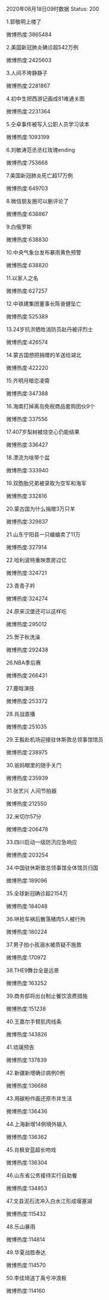 2020年08月18日09时数据
Status: 200

1.郭敬明上楼了

微博热度:3865484

2.美国新冠肺炎确诊超542万例

微博热度:2425603

3.人间不垮静静子

微博热度:2281867

4.初中生把西游记画成81难通关图

微博热度:2231364

5.仝卓事件被写入公职人员学习读本

微博热度:1093199

6.刘敏涛范丞丞红玫瑰ending

微博热度:753668

7.美国新冠肺炎死亡超17万例

微博热度:649703

8.微信朋友圈可以删评论了

微博热度:638867

9.白俄罗斯

微博热度:638830

10.中央气象台发布暴雨黄色预警

微博热度:638820

11.以家人之名

微博热度:627257

12.中铁建集团董事长陈奋健坠亡

微博热度:525389

13.24岁抗洪牺牲消防员赵丹被评烈士

微博热度:426574

14.蒙古国想把捐赠的羊送给湖北

微博热度:422220

15.齐明月暗恋凌霄

微博热度:347388

16.海南打掉离岛免税商品套购团伙9个

微博热度:337556

17.407岁梨树被烧空心仍能结果

微博热度:336427

18.漂流为啥带个盆

微博热度:333940

19.双胞胎兄弟被录取为空军和海军

微博热度:332816

20.蒙古国为什么捐赠3万只羊

微博热度:329837

21.山东宁阳县一只蛐蛐卖了11万

微博热度:327914

22.哈利波特重映票房过亿

微博热度:324721

23.青青子衿

微博热度:324274

24.原来汉堡还可以这样吃

微博热度:295012

25.贺子秋洗澡

微博热度:292438

26.NBA季后赛

微博热度:266431

27.鹿晗演技

微博热度:253372

28.肖战直播

微博热度:251035

29.王毅赴机场迎接驻休斯敦总领事馆馆员

微博热度:238975

30.爸妈眼里的随手关门

微博热度:235939

31.张艺兴 人间节拍器

微博热度:212550

32.米切尔57分

微博热度:206478

33.四川启动一级防汛应急响应

微博热度:203254

34.中国驻休斯敦总领事馆全体馆员归国

微博热度:189096

35.全球新冠确诊超2154万

微博热度:184048

36.哄抢车祸后散落猪肉5人被行拘

微博热度:180224

37.男子拍小孩溺水被质疑不施救

微博热度:170972

38.THE9舞台全是远景

微博热度:163252

39.商务部将出台制止餐饮浪费措施

微博热度:151238

40.王嘉尔手臂肌肉线条

微博热度:143826

41.琉璃预告

微博热度:137839

42.新疆新增确诊病例0例

微博热度:136688

43.用碳粉作画还原市井生活

微博热度:136436

44.上海新增14例境外输入

微博热度:136362

45.肖枫安蓝超长吻戏

微博热度:136304

46.山东省公务接待实行自助餐

微博热度:134853

47.文县泥石流冲入白水江形成堰塞湖

微博热度:115432

48.乐山暴雨

微博热度:114814

49.华夏战胜泰达

微博热度:114570

50.李佳琦送丁禹兮冲浪板

微博热度:114160

